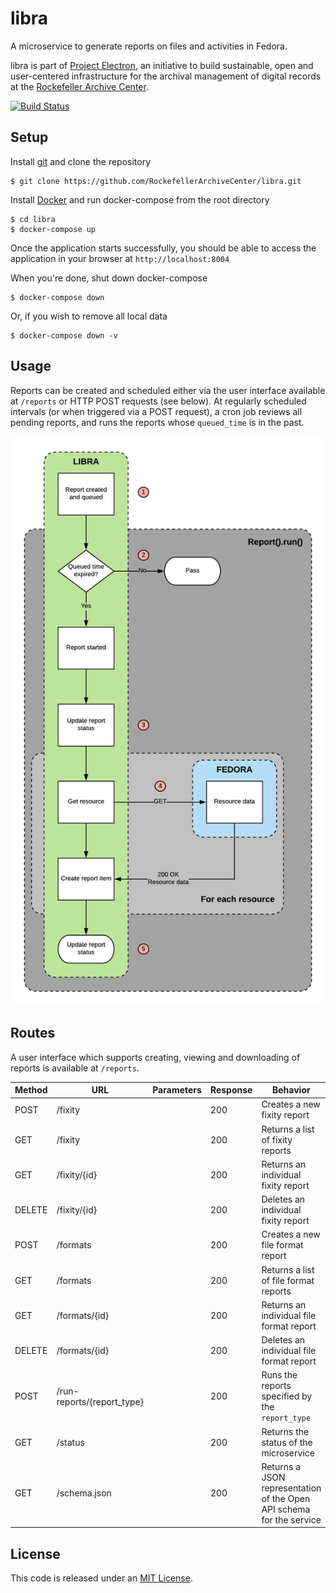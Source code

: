 # libra
A microservice to generate reports on files and activities in Fedora.

libra is part of [Project Electron](https://github.com/RockefellerArchiveCenter/project_electron), an initiative to build sustainable, open and user-centered infrastructure for the archival management of digital records at the [Rockefeller Archive Center](http://rockarch.org/).

[![Build Status](https://travis-ci.org/RockefellerArchiveCenter/libra.svg?branch=master)](https://travis-ci.org/RockefellerArchiveCenter/libra)

## Setup

Install [git](https://git-scm.com/) and clone the repository

    $ git clone https://github.com/RockefellerArchiveCenter/libra.git
      
Install [Docker](https://store.docker.com/search?type=edition&offering=community) and run docker-compose from the root directory

    $ cd libra
    $ docker-compose up
    
Once the application starts successfully, you should be able to access the application in your browser at `http://localhost:8004`

When you're done, shut down docker-compose

    $ docker-compose down

Or, if you wish to remove all local data

    $ docker-compose down -v


## Usage

Reports can be created and scheduled either via the user interface available at `/reports` or HTTP POST requests (see below). At regularly scheduled intervals (or when triggered via a POST request), a cron job reviews all pending reports, and runs the reports whose `queued_time` is in the past.

![Libra process diagram](reports.png)


## Routes

A user interface which supports creating, viewing and downloading of reports is available at `/reports`.

| Method | URL | Parameters | Response  | Behavior  |
|--------|-----|---|---|---|
|POST|/fixity| |200|Creates a new fixity report|
|GET|/fixity| |200|Returns a list of fixity reports|
|GET|/fixity/{id}| |200|Returns an individual fixity report|
|DELETE|/fixity/{id}| |200|Deletes an individual fixity report|
|POST|/formats| |200|Creates a new file format report|
|GET|/formats| |200|Returns a list of file format reports|
|GET|/formats/{id}| |200|Returns an individual file format report|
|DELETE|/formats/{id}| |200|Deletes an individual file format report|
|POST|/run-reports/{report_type}| |200|Runs the reports specified by the `report_type`|
|GET|/status||200|Returns the status of the microservice|
|GET|/schema.json||200|Returns a JSON representation of the Open API schema for the service|


## License

This code is released under an [MIT License](LICENSE).
